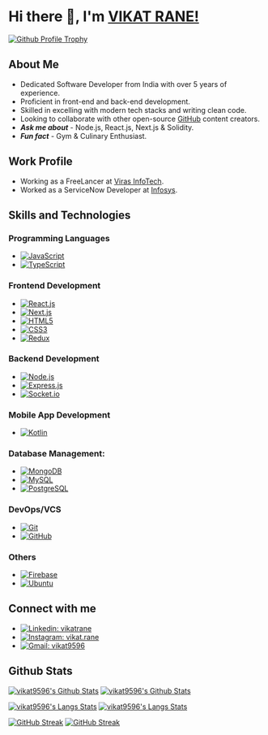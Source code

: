 # Hi there 👋, I'm [VIKAT RANE!][portfolio]

[![Github Profile Trophy](https://github-profile-trophy.vercel.app/?username=vikat9596&column=3&row=2&theme=onedark&no-bg=true)][portfolio]

## About Me

* Dedicated Software Developer from India with over 5 years of experience.
* Proficient in front-end and back-end development.
* Skilled in excelling with modern tech stacks and writing clean code.
* Looking to collaborate with other open-source [GitHub][github] content creators.
* ***Ask me about*** - Node.js, React.js, Next.js & Solidity.
* ***Fun fact*** - Gym & Culinary Enthusiast.

## Work Profile

* Working as a FreeLancer at [Viras InfoTech](https://www.virasinfotech.com).
* Worked as a ServiceNow Developer at [Infosys](https://infosys.com).


## Skills and Technologies

### **Programming Languages**

* [![JavaScript](https://img.shields.io/badge/JavaScript-EFF7F6?logo=JavaScript)][github]
* [![TypeScript](https://img.shields.io/badge/TypeScript-EFF7F6?logo=TypeScript)][github]


### **Frontend Development**

* [![React.js](https://img.shields.io/badge/React.js-EFF7F6?logo=React)][github]
* [![Next.js](https://img.shields.io/badge/Next.js-EFF7F6?logo=Next.js&logoColor=191919)][github]
* [![HTML5](https://img.shields.io/badge/HTML-EFF7F6?logo=HTML5)][github]
* [![CSS3](https://img.shields.io/badge/CSS-EFF7F6?logo=CSS3&logoColor=2965f1)][github]
* [![Redux](https://img.shields.io/badge/Redux-EFF7F6?logo=Redux&logoColor=0553B1)][github]

### **Backend Development**

* [![Node.js](https://img.shields.io/badge/Node.js-EFF7F6?logo=Node.js)][github]
* [![Express.js](https://img.shields.io/badge/Express.js-EFF7F6?logo=Express&logoColor=0553B1)][github]
* [![Socket.io](https://img.shields.io/badge/Socket.io-EFF7F6?logo=Socket.io&logoColor=0553B1)][github]

### **Mobile App Development**

* [![Kotlin](https://img.shields.io/badge/Kotlin-0095D5?&style=for-the-badge&logo=kotlin&logoColor=white)][github]


### **Database Management:**

* [![MongoDB](https://img.shields.io/badge/MongoDB-EFF7F6?logo=MongoDB)][github]
* [![MySQL](https://img.shields.io/badge/MySQL-EFF7F6?logo=MySQL&logoColor=F29111)][github]
* [![PostgreSQL](https://img.shields.io/badge/PostgreSQL-EFF7F6?logo=PostgreSQL&logoColor=0064A5)][github]


### **DevOps/VCS**

* [![Git](https://img.shields.io/badge/Git-EFF7F6?logo=Git)][github]
* [![GitHub](https://img.shields.io/badge/GitHub-EFF7F6?logo=GitHub&logoColor=333)][github]


### **Others**

* [![Firebase](https://img.shields.io/badge/Firebase-EFF7F6?logo=Firebase&logoColor=FF9100)][github]
* [![Ubuntu](https://img.shields.io/badge/Ubuntu-EFF7F6?logo=Ubuntu)][github]



## Connect with me

* [![Linkedin: vikatrane](https://img.shields.io/badge/vikat9596-blue?style=social&logo=Linkedin&link=https://www.linkedin.com/in/vikatrane)][linkedin]
* [![Instagram: vikat.rane](https://img.shields.io/badge/vikat9596-blue?style=social&logo=Instagram&link=https://www.instagram.com/vikat.rane)][instagram]
* [![Gmail: vikat9596](https://img.shields.io/badge/vikat9596@gmail.com-blue?style=social&logo=Gmail&link=mailto:vikat9596@gmail.com)][gmail]

## Github Stats

[![vikat9596's Github Stats](https://github-readme-stats.vercel.app/api?username=vikat9596&show_icons=true&hide_border=true&theme=dark#gh-dark-mode-only)](https://github.com/vikat9596/github-readme-stats#gh-dark-mode-only)
[![vikat9596's Github Stats](https://github-readme-stats.vercel.app/api?username=vikat9596&show_icons=true&hide_border=true&theme=default#gh-light-mode-only)](https://github.com/vikat9596/github-readme-stats#gh-light-mode-only)

[![vikat9596's Langs Stats](https://github-readme-stats.vercel.app/api/top-langs/?username=vikat9596&hide_border=true&theme=dark#gh-dark-mode-only)](https://github.com/vikat9596/github-readme-stats#gh-dark-mode-only)
[![vikat9596's Langs Stats](https://github-readme-stats.vercel.app/api/top-langs/?username=vikat9596&hide_border=true&theme=default#gh-light-mode-only)](https://github.com/vikat9596/github-readme-stats#gh-light-mode-only)

[![GitHub Streak](https://github-readme-streak-stats-nixlab.vercel.app?user=vikat9596&hide_border=true&theme=dark#gh-dark-mode-only)](https://github.com/vikat9596/github-readme-stats#gh-dark-mode-only)
[![GitHub Streak](https://github-readme-streak-stats-nixlab.vercel.app?user=vikat9596&hide_border=true&theme=default#gh-light-mode-only)](https://github.com/vikat9596/github-readme-stats#gh-light-mode-only)

[github]: https://github.com
[portfolio]: https://virasinfotech.com
[twitter]: https://facebook.com/vikat.rane
[instagram]: https://instagram.com/vikat.rane
[linkedin]: https://www.linkedin.com/in/vikatrane
[gmail]: mailto:vikat9596@gmail.com
